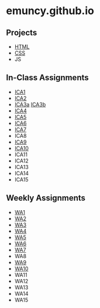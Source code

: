 # emuncy.github.io

## Projects
- [HTML](https://emuncy.github.io/html-midterm/page5.html)
- [CSS](https://emuncy.github.io)
- JS
## In-Class Assignments
- [ICA1](https://emuncy.github.io/ica/Ellie%20Muncy%20ICA1%20--%20How%20to%20Search.docx)
- [ICA2](https://emuncy.github.io/ica/Muncy_Ellie%20ICA2%20--%20Exploring%20Directory%20Structures%20(Week%202).docx)
- [ICA3a](https://emuncy.github.io/ica/ica3a.html) [ICA3b](https://emuncy.github.io/ica/ica3-part2/index.html)
- [ICA4](http://emuncy.github.io/ica/ica4.html)
- [ICA5](http://emuncy.github.io/ica/ica5.html)
- [ICA6](https://emuncy.github.io/ica/ica6/ica6-part1.html)
- [ICA7](http://emuncy.github.io/ica/ica7.html)
- ICA8
- [ICA9](http://emuncy.github.io/ica/ica9.html)
- [ICA10](http://emuncy.github.io/ica/ica10.html)
- ICA11
- ICA12
- ICA13
- ICA14
- ICA15
## Weekly Assignments
- [WA1](https://emuncy.github.io/wa/wa1.html)
- [WA2](https://emuncy.github.io/wa/wa2.html)
- [WA3](https://emuncy.github.io/wa/wa3.html)
- [WA4](https://emuncy.github.io/wa/wa4.html)
- [WA5](https://emuncy.github.io/wa/wa5.html)
- [WA6](https://emuncy.github.io/wa/wa6.html)
- [WA7](https://emuncy.github.io/wa/wa7.html)
- WA8
- [WA9](https://emuncy.github.io/wa/wa9.html)
- [WA10](https://emuncy.github.io/wa/assignment9.html)
- WA11
- WA12
- WA13
- WA14
- WA15
    

